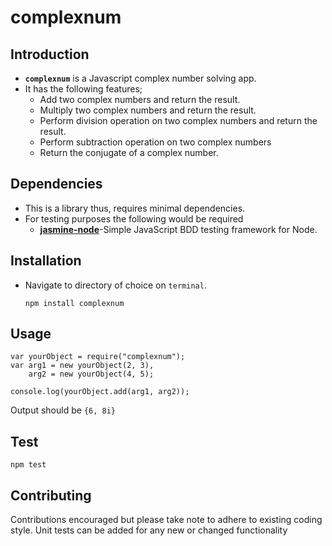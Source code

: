 # complexnum

## Introduction
* **`complexnum`** is a Javascript complex number solving app.
* It has the following features;
	* Add two complex numbers and return the result.
	* Multiply two complex numbers and return the result.
	* Perform division operation on two complex numbers and return the result.
	* Perform subtraction operation on two complex numbers
	* Return the conjugate of a complex number.

## Dependencies
* This is a library thus, requires minimal dependencies.
* For testing purposes the following would be required
	* **[jasmine-node](https://www.npmjs.com/package/jasmine-node)**-Simple JavaScript BDD testing framework for Node.


## Installation
* Navigate to directory of choice on `terminal`.

	`npm install complexnum`

## Usage

	var yourObject = require("complexnum");
	var arg1 = new yourObject(2, 3),
		arg2 = new yourObject(4, 5);
	
	console.log(yourObject.add(arg1, arg2));

Output should be `{6, 8i}`

## Test

	npm test

## Contributing
Contributions encouraged but please take note to adhere to existing coding style. Unit tests can be added for any new or changed functionality
